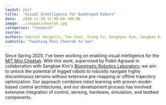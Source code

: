 ```yaml
---
layout: post
title:  "Visual Intelligence for Quadruped Robots"
date:   2020-11-30 12:00:00 +00:00
image: ../images/cheetah.jpg
categories: "research"
course: 
authors: Gabriel Margolis, Tao Chen, Xiang Fu, Donghyun Kim, Sangbae Kim, Pulkit Agrawal
subtitle: "Teaching Mini Cheetah to See"
---
```


Since Spring 2020, I've been working on enabling visual intelligence for the [MIT Mini Cheetah](https://www.youtube.com/watch?v=G6fMV1UPzkg). With this work, supervised by Pulkit Agrawal in collaboration with Sangbae Kim's [Biomimetic Robotics Laboratory](https://biomimetics.mit.edu/), we aim to unlock the potential of legged robots to robustly navigate highly discontinuous terrains without extensive pre-mapping or offline trajectory optimization. Our approach combines robot learning with proven model-based control architectures, and our development process has involved extensive integration of control, sensing, hardware, simulation, and testbed components.
